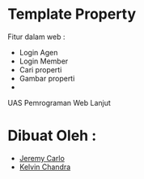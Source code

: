 # Template Property 
Fitur dalam web : 
* Login Agen
* Login Member
* Cari properti
* Gambar properti
* 


UAS Pemrograman Web Lanjut 
# Dibuat Oleh : 
* [Jeremy Carlo](https://www.instagram.com/jeremycarlo8)
* [Kelvin Chandra](https://www.instagram.com/kelvinchandra09)
